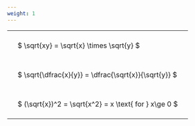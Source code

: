 ```yaml
---
weight: 1
---
```


<style type="text/css">
#T_681bd th.col_heading {
  text-align: left;
  font-size: 1em;
}
#T_681bd td {
  text-align: left;
  font-size: 1em;
  padding: 1.5em;
}
</style>
<table id="T_681bd">
  <thead>
  </thead>
  <tbody>
    <tr>
      <td id="T_681bd_row0_col0" class="data row0 col0" >$ \sqrt{xy} = \sqrt{x} \times \sqrt{y} $</td>
    </tr>
    <tr>
      <td id="T_681bd_row1_col0" class="data row1 col0" >$ \sqrt{\dfrac{x}{y}} = \dfrac{\sqrt{x}}{\sqrt{y}} $</td>
    </tr>
    <tr>
      <td id="T_681bd_row2_col0" class="data row2 col0" >$ (\sqrt{x})^2 = \sqrt{x^2} = x \text{ for } x\ge 0 $</td>
    </tr>
  </tbody>
</table>

